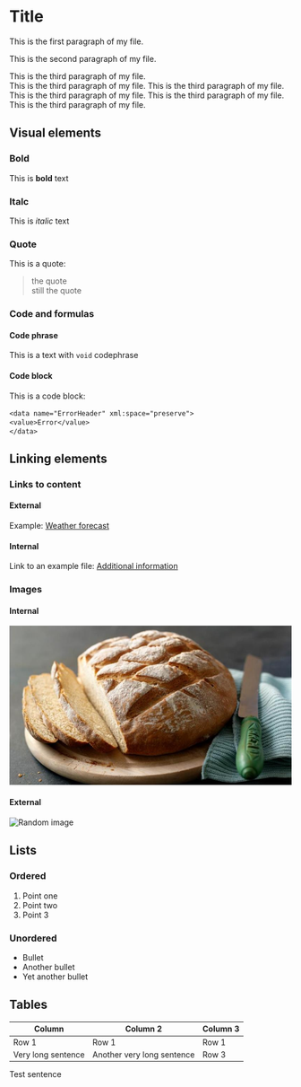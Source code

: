 # Title

This is the first paragraph of my file.

This is the second paragraph of my file.

This is the third paragraph of my file.  
This is the third paragraph of my file. This is the third paragraph of my file. This is the third paragraph of my file. This is the third paragraph of my file. This is the third paragraph of my file. 

## Visual elements

### Bold

This is **bold** text

### Italc

This is *italic* text 

### Quote

This is a quote:
>the quote  
>still the quote

### Code and formulas

#### Code phrase

This is a text with `void` codephrase

#### Code block

This is a code block: 
```
<data name="ErrorHeader" xml:space="preserve">
<value>Error</value>
</data>
```

## Linking elements

### Links to content

#### External

Example: [Weather forecast](https://www.meteo.pl/)

#### Internal

Link to an example file: [Additional information](Reference.md) 

### Images

#### Internal

![Chleb](bread.jpeg) 

#### External

![Random image](https://fastly.picsum.photos/id/501/200/200.jpg?hmac=tKXe69j4tHhkAA_Qc3XinkTuubEWwkFVhA9TR4TmCG8)

## Lists

### Ordered

1. Point one
2. Point two
3. Point 3

### Unordered

* Bullet
* Another bullet
* Yet another bullet

## Tables

| Column             | Column 2                   | Column 3 |
| ------------------ | -------------------------- | -------- |
| Row 1              | Row 1                      | Row 1    |
| Very long sentence | Another very long sentence | Row 3    |

Test sentence

